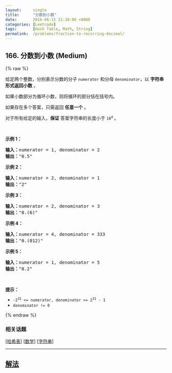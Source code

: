 ```yaml
---
layout:     single
title:      "分数到小数"
date:       2016-06-15 21:30:00 +0800
categories: [Leetcode]
tags:       [Hash Table, Math, String]
permalink:  /problems/fraction-to-recurring-decimal/
---
```


## 166. 分数到小数 (Medium)

{% raw %}

<p>给定两个整数，分别表示分数的分子 <code>numerator</code> 和分母 <code>denominator</code>，以 <strong>字符串形式返回小数</strong> 。</p>

<p>如果小数部分为循环小数，则将循环的部分括在括号内。</p>

<p class="MachineTrans-lang-zh-CN">如果存在多个答案，只需返回 <strong>任意一个</strong> 。</p>

<p class="MachineTrans-lang-zh-CN">对于所有给定的输入，<strong>保证</strong> 答案字符串的长度小于 <code>10<sup>4</sup></code> 。</p>

<p> </p>

<p><strong>示例 1：</strong></p>

<pre>
<strong>输入：</strong>numerator = 1, denominator = 2
<strong>输出：</strong>"0.5"
</pre>

<p><strong>示例 2：</strong></p>

<pre>
<strong>输入：</strong>numerator = 2, denominator = 1
<strong>输出：</strong>"2"
</pre>

<p><strong>示例 3：</strong></p>

<pre>
<strong>输入：</strong>numerator = 2, denominator = 3
<strong>输出：</strong>"0.(6)"
</pre>

<p><strong>示例 4：</strong></p>

<pre>
<strong>输入：</strong>numerator = 4, denominator = 333
<strong>输出：</strong>"0.(012)"
</pre>

<p><strong>示例 5：</strong></p>

<pre>
<strong>输入：</strong>numerator = 1, denominator = 5
<strong>输出：</strong>"0.2"
</pre>

<p> </p>

<p><strong>提示：</strong></p>

<ul>
	<li><code>-2<sup>31</sup> <= numerator, denominator <= 2<sup>31</sup> - 1</code></li>
	<li><code>denominator != 0</code></li>
</ul>

{% endraw %}

### 相关话题
  [[哈希表](https://github.com/openset/leetcode/tree/master/tag/hash-table/README.md)]
  [[数学](https://github.com/openset/leetcode/tree/master/tag/math/README.md)]
  [[字符串](https://github.com/openset/leetcode/tree/master/tag/string/README.md)]

---

## [解法](https://github.com/openset/leetcode/tree/master/problems/fraction-to-recurring-decimal)
